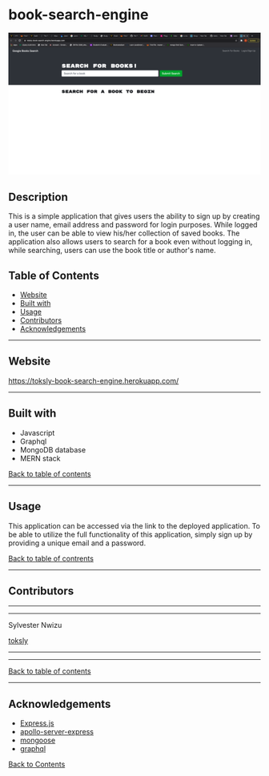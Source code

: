 # book-search-engine
![Screenshot of book-search-engine](images/screenShot.png)

## Description

This is a simple application that  gives users the ability to sign up by creating a user name, email address and password for login purposes. While logged in, the user can be able to view his/her collection of saved books. The application also allows users to search for a book even without logging in, while searching, users can use the book title  or author's name.

## Table of Contents

- [Website](#website)
- [Built with](#built-with)
- [Usage](#usage)
- [Contributors](#contributors)
- [Acknowledgements](#acknowledgements)

---

## Website

https://toksly-book-search-engine.herokuapp.com/

---

## Built with

- Javascript
- Graphql
- MongoDB database
- MERN stack


[Back to table of contents](#table-of-contents)

---

## Usage

This application can be accessed via the link to the deployed application. To be able to utilize the full functionality of this application, simply sign up by providing a unique email and a password.

[Back to table of contrents](#table-of-contents)

---

## Contributors

---
---
Sylvester Nwizu

[toksly](https://https://github.com/toksly)

---
---

[Back to table of contents](#table-of-contents)

---
## Acknowledgements

- [Express.js](https://www.npmjs.com/package/express)
- [apollo-server-express](https://www.npmjs.com/package/apollo-server-express)
- [mongoose](https://www.npmjs.com/package/mongoose)
- [graphql](https://www.npmjs.com/package/graphql)

[Back to Contents](#table-of-contents)

